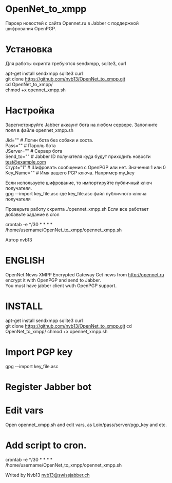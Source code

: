 # OpenNet_to_xmpp
Парсер новостей с сайта Opennet.ru в Jabber с поддержкой шифрования OpenPGP.

# Установка
Для работы скрипта требуются sendxmpp, sqlite3, curl

apt-get install sendxmpp sqlite3 curl               
git clone https://github.com/nvb13/OpenNet_to_xmpp.git               
cd OpenNet_to_xmpp/               
chmod +x opennet_xmpp.sh          

# Настройка
Зарегистрируйте Jabber аккаунт бота на любом сервере.
Заполните поля в файле opennet_xmpp.sh

Jid=""     # Логин бота без собаки и хоста.     			
Pass=""    # Пароль бота							
JServer="" # Сервер бота						
Send_to=""  # Jabber ID получателя куда будут приходить новости test@example.com			
Crypt="1"   # Шифровать сообщения с OpenPGP или нет. Значения 1 или 0				
Key_Name="" # Имя вашего PGP ключа. Например my_key			

Если используете шифрование, то импортируйте публичный ключ получателя.   
gpg --import key_file.asc где key_file.asc файл публичного ключа получателя

Проверьте работу скрипта ./opennet_xmpp.sh
Если все работает добавьте задание в cron

crontab -e
*/30 * * * * /home/username/OpenNet_to_xmpp/opennet_xmpp.sh

Автор nvb13

# ENGLISH
OpenNet News XMPP Encrypted Gateway
Get news from http://opennet.ru encrypt it with OpenPGP and send to Jabber.         
You must have jabber client wuth OpenPGP support.

# INSTALL
apt-get install sendxmpp sqlite3 curl     
git clone https://github.com/nvb13/OpenNet_to_xmpp.git
cd OpenNet_to_xmpp/
chmod +x opennet_xmpp.sh

# Import PGP key
gpg --import key_file.asc

# Register Jabber bot

# Edit vars
Open opennet_xmpp.sh and edit vars, as Loin/pass/server/pgp_key and etc.

# Add script to cron.
crontab -e
*/30 * * * * /home/username/OpenNet_to_xmpp/opennet_xmpp.sh

Writed by Nvb13
nvb13@swissjabber.ch
